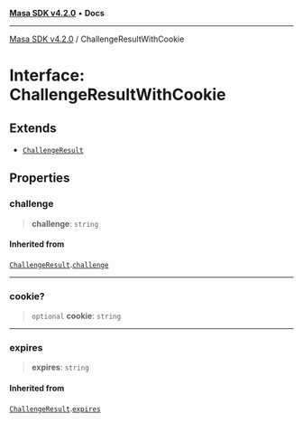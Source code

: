 [**Masa SDK v4.2.0**](../README.md) • **Docs**

***

[Masa SDK v4.2.0](../globals.md) / ChallengeResultWithCookie

# Interface: ChallengeResultWithCookie

## Extends

- [`ChallengeResult`](ChallengeResult.md)

## Properties

### challenge

> **challenge**: `string`

#### Inherited from

[`ChallengeResult`](ChallengeResult.md).[`challenge`](ChallengeResult.md#challenge)

***

### cookie?

> `optional` **cookie**: `string`

***

### expires

> **expires**: `string`

#### Inherited from

[`ChallengeResult`](ChallengeResult.md).[`expires`](ChallengeResult.md#expires)
